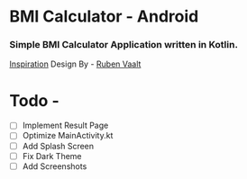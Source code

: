# BMI Calculator - Android
### Simple BMI Calculator Application written in Kotlin.
[Inspiration](https://github.com/londonappbrewery/bmi-calculator-flutter)
Design By - [Ruben Vaalt]("https://dribbble.com/shots/4585382-Simple-BMI-Calculator")

# Todo -
- [ ] Implement Result Page
- [ ] Optimize MainActivity.kt
- [ ] Add Splash Screen
- [ ] Fix Dark Theme
- [ ] Add Screenshots